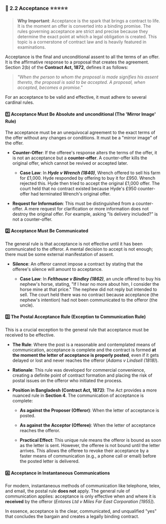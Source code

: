 ### 📌 2.2 Acceptance ⭐⭐⭐⭐⭐

>**Why Important**: Acceptance is the spark that brings a contract to life. It is the moment an offer is converted into a binding promise. The rules governing acceptance are strict and precise because they determine the exact point at which a legal obligation is created. This topic is a cornerstone of contract law and is heavily featured in examinations.

Acceptance is the final and unconditional assent to all the terms of an offer. It is the affirmative response to a proposal that creates the agreement. Section 2(b) of the **Contract Act, 1872**, defines it as follows:

> _"When the person to whom the proposal is made signifies his assent thereto, the proposal is said to be accepted. A proposal, when accepted, becomes a promise."_

For an acceptance to be valid and effective, it must adhere to several cardinal rules.

#### 1️⃣ Acceptance Must Be Absolute and unconditional (The 'Mirror Image' Rule)

The acceptance must be an unequivocal agreement to the exact terms of the offer without any changes or conditions. It must be a "mirror image" of the offer.

- **Counter-Offer**: If the offeree's response alters the terms of the offer, it is not an acceptance but a **counter-offer**. A counter-offer kills the original offer, which cannot be revived or accepted later.
    
    - **Case Law**: In **_Hyde v Wrench (1840)_**, Wrench offered to sell his farm for £1,000. Hyde responded by offering to buy it for £950. Wrench rejected this. Hyde then tried to accept the original £1,000 offer. The court held that no contract existed because Hyde's £950 counter-offer had terminated Wrench's original offer.
        
- **Request for Information**: This must be distinguished from a counter-offer. A mere request for clarification or more information does not destroy the original offer. For example, asking "Is delivery included?" is not a counter-offer.
    

#### 2️⃣ Acceptance Must Be Communicated

The general rule is that acceptance is not effective until it has been communicated to the offeror. A mental decision to accept is not enough; there must be some external manifestation of assent.

- **Silence**: An offeror cannot impose a contract by stating that the offeree's silence will amount to acceptance.
    
    - **Case Law**: In **_Felthouse v Bindley (1862)_**, an uncle offered to buy his nephew's horse, stating, "If I hear no more about him, I consider the horse mine at that price." The nephew did not reply but intended to sell. The court held there was no contract because acceptance (the nephew's intention) had not been communicated to the offeror (the uncle).
        

#### 3️⃣ The Postal Acceptance Rule (Exception to Communication Rule)

This is a crucial exception to the general rule that acceptance must be received to be effective.

- **The Rule**: Where the post is a reasonable and contemplated means of communication, acceptance is complete and the contract is formed **at the moment the letter of acceptance is properly posted**, even if it gets delayed or lost and never reaches the offeror (_Adams v Lindsell (1818)_).
    
- **Rationale**: This rule was developed for commercial convenience, creating a definite point of contract formation and placing the risk of postal issues on the offeror who initiated the process.
    
- **Position in Bangladesh (Contract Act, 1872)**: The Act provides a more nuanced rule in **Section 4**. The communication of acceptance is complete:
    
    - **As against the Proposer (Offeror)**: When the letter of acceptance is posted.
        
    - **As against the Acceptor (Offeree)**: When the letter of acceptance reaches the offeror.
        
    - **Practical Effect**: This unique rule means the offeror is bound as soon as the letter is sent. However, the offeree is not bound until the letter arrives. This allows the offeree to revoke their acceptance by a faster means of communication (e.g., a phone call or email) before the posted letter is delivered.
        

#### 4️⃣ Acceptance in Instantaneous Communications

For modern, instantaneous methods of communication like telephone, telex, and email, the postal rule **does not** apply. The general rule of communication applies: acceptance is only effective when and where it is **received** by the offeror (_Entores Ltd v Miles Far East Corporation [1955]_).

In essence, acceptance is the clear, communicated, and unqualified "yes" that concludes the bargain and creates a legally binding contract.